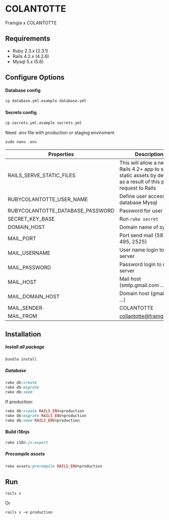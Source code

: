 # COLANTOTTE
Framgia x COLANTOTTE

## Requirements
- Ruby 2.3.x (2.3.1)
- Rails 4.2.x (4.2.6)
- Mysql 5.x (5.6)

## Configure Options

#### Database config 
```cmd
cp database.yml.example database.yml
```

#### Secrets config

```cmd
cp secrets.yml.example secrets.yml

```

Need .env file with production or staging enviroment
```cmd
sudo nano .env
```

Properties        | Description |
---                       |  ---|
RAILS_SERVE_STATIC_FILES | This will allow a new Rails 4.2+ app to serve static assets by default as a result of this pull request to Rails |
RUBYCOLANTOTTE_USER_NAME | Define user access database Mysql |
RUBYCOLANTOTTE_DATABASE_PASSWORD | Password for user |
SECRET_KEY_BASE | Run `rake secret` |
DOMAIN_HOST | Domain name of system |
MAIL_PORT | Port send mail (587, 495, 2525) |
MAIL_USERNAME | User name login to mail server |
MAIL_PASSWORD | Password login to mail server |
MAIL_HOST | Mail host (smtp.gmail.com ...) |
MAIL_DOMAIN_HOST | Domain host (gmail.com ...) |
MAIL_SENDER | COLANTOTTE |
MAIL_FROM | collantotte@framgia.com |

## Installation

##### Install all package

```ruby
bundle install
```

##### Database

```ruby
rake db:create
rake db:migrate
rake db:seed
```

If production:

```ruby
rake db:create RAILS_ENV=production
rake db:migrate RAILS_ENV=production
rake db:seed RAILS_ENV=production
```

#### Build i18njs

```ruby
rake i18n:js:export
```

##### Precompile assets

```ruby
rake assets:precompile RAILS_ENV=production
```

## Run

```ruby
rails s
```

Or

```ruby
rails s -e production
```
